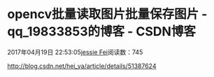# opencv批量读取图片批量保存图片 - qq_19833853的博客 - CSDN博客
2017年04月19日 22:53:05[jessie Fei](https://me.csdn.net/qq_19833853)阅读数：745
                
http://blog.csdn.net/hei_ya/article/details/51387624
            
